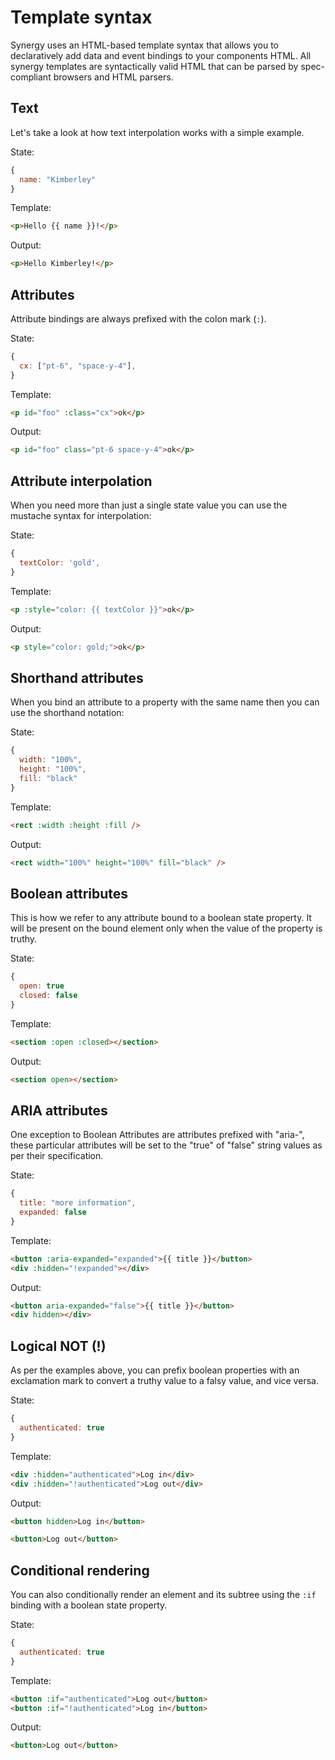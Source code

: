 <head>
  <title>Template Syntax | Synergy JS</title>
</head>

# Template syntax

Synergy uses an HTML-based template syntax that allows you to
declaratively add data and event bindings to your components HTML. All
synergy templates are syntactically valid HTML that can be parsed by
spec-compliant browsers and HTML parsers.

## Text

Let's take a look at how text interpolation works with a simple example.

State:

```js
{
  name: "Kimberley"
}
```

Template:

```html
<p>Hello {{ name }}!</p>
```

Output:

```html
<p>Hello Kimberley!</p>
```

## Attributes

Attribute bindings are always prefixed with the colon mark (`:`).

State:

```js
{
  cx: ["pt-6", "space-y-4"],
}
```

Template:

```html
<p id="foo" :class="cx">ok</p>
```

Output:

```html
<p id="foo" class="pt-6 space-y-4">ok</p>
```

## Attribute interpolation

When you need more than just a single state value you can use the mustache syntax for interpolation:

State:

```js
{
  textColor: 'gold',
}
```

Template:

```html
<p :style="color: {{ textColor }}">ok</p>
```

Output:

```html
<p style="color: gold;">ok</p>
```

## Shorthand attributes

When you bind an attribute to a property with the same name then you can use the shorthand notation:

State:

```js
{
  width: "100%",
  height: "100%",
  fill: "black"
}
```

Template:

```html
<rect :width :height :fill />
```

Output:

```html
<rect width="100%" height="100%" fill="black" />
```

## Boolean attributes

This is how we refer to any attribute bound to a boolean state property. It will be present on the bound element only when the value of the property is truthy.

State:

```js
{
  open: true
  closed: false
}
```

Template:

```html
<section :open :closed></section>
```

Output:

```html
<section open></section>
```

## ARIA attributes

One exception to Boolean Attributes are attributes prefixed with "aria-", these particular attributes will be set to the "true" of "false" string values as per their specification.

State:

```js
{
  title: "more information",
  expanded: false
}
```

Template:

```html
<button :aria-expanded="expanded">{{ title }}</button>
<div :hidden="!expanded"></div>
```

Output:

```html
<button aria-expanded="false">{{ title }}</button>
<div hidden></div>
```

## Logical NOT (!)

As per the examples above, you can prefix boolean properties with an exclamation mark to convert a truthy value to a falsy value, and vice versa.

State:

```js
{
  authenticated: true
}
```

Template:

```html
<div :hidden="authenticated">Log in</div>
<div :hidden="!authenticated">Log out</div>
```

Output:

```html
<button hidden>Log in</button>

<button>Log out</button>
```

## Conditional rendering

You can also conditionally render an element and its subtree using the `:if` binding with a boolean state property.

State:

```js
{
  authenticated: true
}
```

Template:

```html
<button :if="authenticated">Log out</button>
<button :if="!authenticated">Log in</button>
```

Output:

```html
<button>Log out</button>
```
